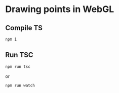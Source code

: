 # Drawing points in WebGL

## Compile TS

```bash
npm i
```

## Run TSC

```bash
npm run tsc
```

or

```bash
npm run watch
```
